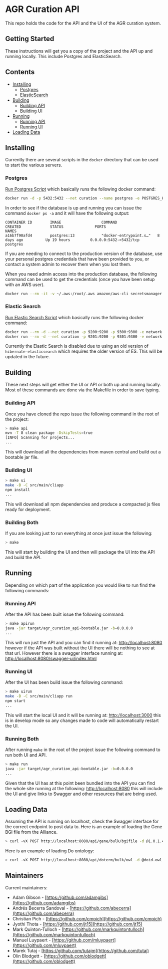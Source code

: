 # AGR Curation API

This repo holds the code for the API and the UI of the AGR curation system.

## Getting Started

These instructions will get you a copy of the project and the API up and running locally. This include Postgres and ElasticSearch.

## Contents

- [Installing](#installing)
	* [Postgres](#postgres)
	* [ElasticSearch](#elasticsearch)
- [Building](#building)
	* [Building API](#building_api)
	* [Building UI](#building_ui)
- [Running](#running)
	* [Running API](#running_api)
	* [Running UI](#running_ui)
- [Loading Data](#loading_data)



## Installing

Currently there are several scripts in the `docker` directory that can be used to start the various servers.

### Postgres

[Run Postgres Script](docker/run_postgres) which basically runs the following docker command:

```bash
docker run -d -p 5432:5432 --net curation --name postgres -e POSTGRES_HOST_AUTH_METHOD=trust postgres:13
```

In order to see if the database is up and running you can issue the command `docker ps -a` and it will have the following output:

```
CONTAINER ID        IMAGE                  COMMAND                  CREATED             STATUS              PORTS                                            NAMES
a16b7f90afd4        postgres:13            "docker-entrypoint.s…"   8 days ago          Up 19 hours         0.0.0.0:5432->5432/tcp                           postgres
```

If you are needing to connect to the production version of the database, use your personal postgres credentials that have been provided to you,
or contact a system admin to recover them when you lost them.

When you need admin access into the production database, the following command can be used to get the credentials (once you have been setup with an AWS user).

```bash
docker run --rm -it -v ~/.aws:/root/.aws amazon/aws-cli secretsmanager get-secret-value --secret-id curation-db-admin --region us-east-1 --query SecretString --output text
```

### Elastic Search

[Run Elastic Search Script](docker/run_es) which basically runs the following docker command:

```bash
docker run --rm -d --net curation -p 9200:9200 -p 9300:9300 -e network.bind_host=0.0.0.0 -e transport.bind_host:0.0.0.0 -e xpack.security.enabled=false -e ELASTICSEARCH_NODE_NAME=elasticsearch  -e ELASTICSEARCH_CLUSTER_HOSTS=elasticsearch,elasticsearch2 --name elasticsearch elasticsearch:5.6.16
docker run --rm -d --net curation -p 9201:9200 -p 9301:9300 -e network.bind_host=0.0.0.0 -e transport.bind_host:0.0.0.0 -e xpack.security.enabled=false -e ELASTICSEARCH_NODE_NAME=elasticsearch2 -e ELASTICSEARCH_CLUSTER_HOSTS=elasticsearch,elasticsearch2 --name elasticsearch2 elasticsearch:5.6.16
```

Currently the Elastic Search is disabled due to using an old version of `hibernate-elasticsearch` which requires the older version of ES. This will be updated in the future.

## Building

These next steps will get either the UI or API or both up and running locally. Most of these commands are done via the Makefile in order to save typing.

### Building API

Once you have cloned the repo issue the following command in the root of the project:

```bash
> make api
mvn -T 8 clean package -DskipTests=true
[INFO] Scanning for projects...
...
```

This will download all the dependencies from maven central and build out a bootable jar file.

### Building UI

```bash
> make ui
make -B -C src/main/cliapp
npm install
...
```
This will download all npm dependencies and produce a compacted js files ready for deployment.

### Building Both

If you are looking just to run everything at once just issue the following:

```bash
> make
```
This will start by building the UI and then will package the UI into the API and build the API.

## Running

Depending on which part of the application you would like to run find the following commands:

### Running API

After the API has been built issue the following command:

```bash
> make apirun
java -jar target/agr_curation_api-bootable.jar -b=0.0.0.0
...
```

This will run just the API and you can find it running at: [http://localhost:8080](http://localhost:8080) however if the API was built without the UI there will be nothing to see at that url. However there is a swagger interface running at: [http://localhost:8080/swagger-ui/index.html](http://localhost:8080/swagger-ui/index.html)

### Running UI

After the UI has been build issue the following command:

```bash
> make uirun
make -B -C src/main/cliapp run
npm start
...
```

This will start the local UI and it will be running at: [http://localhost:3000](http://localhost:3000) this is in develop mode so any changes made to code will automatically restart the UI.

### Running Both

After running `make` in the root of the project issue the following command to run both UI and API.

```bash
> make run
java -jar target/agr_curation_api-bootable.jar -b=0.0.0.0
...
```
Given that the UI has at this point been bundled into the API you can find the whole site running at the following: [http://localhost:8080](http://localhost:8080) this will include the UI and give links to Swagger and other resources that are being used.

## Loading Data

Assuming the API is running on localhost, check the Swagger interface for the correct endpoint to post data to. Here is an example of loading the Gene BGI file from the Alliance.

```bash
> curl -vX POST http://localhost:8080/api/gene/bulk/bgifile -d @1.0.1.4_BGI_ZFIN_4.json --header "Content-Type: application/json"
```

Here is an example of loading Do ontology:

```bash
> curl -vX POST http://localhost:8080/api/doterm/bulk/owl -d @doid.owl --header "Content-Type: application/xml"
```

## Maintainers

Current maintainers:

 * Adam Gibson - [https://github.com/adamgibs](https://github.com/adamgibs)
 * Andrés Becerra Sandoval - [https://github.com/abecerra](https://github.com/abecerra)
 * Christian Pich - [https://github.com/cmpich](https://github.com/cmpich)
 * Jyothi Thota - [https://github.com/jt15](https://github.com/jt15)
 * Mark Quinton-Tulloch - [https://github.com/markquintontulloch](https://github.com/markquintontulloch)
 * Manuel Luypaert - [https://github.com/mluypaert](https://github.com/mluypaert)
 * Marek Tutaj - [https://github.com/tutajm](https://github.com/tutaj)
 * Olin Blodgett - [https://github.com/oblodgett](https://github.com/oblodgett)
